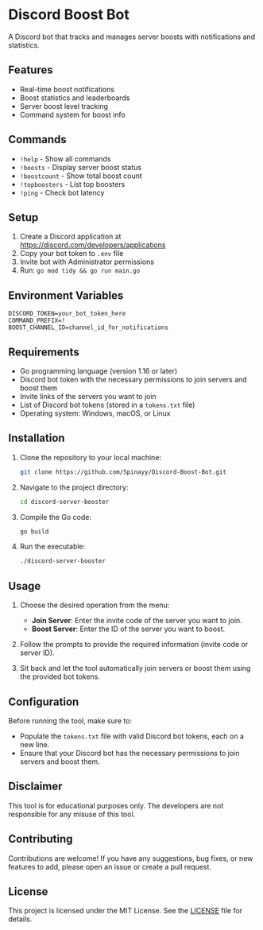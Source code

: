 # Discord Boost Bot

A Discord bot that tracks and manages server boosts with notifications and statistics.

## Features

- Real-time boost notifications
- Boost statistics and leaderboards
- Server boost level tracking
- Command system for boost info

## Commands

- `!help` - Show all commands
- `!boosts` - Display server boost status
- `!boostcount` - Show total boost count
- `!topboosters` - List top boosters
- `!ping` - Check bot latency

## Setup

1. Create a Discord application at https://discord.com/developers/applications
2. Copy your bot token to `.env` file
3. Invite bot with Administrator permissions
4. Run: `go mod tidy && go run main.go`

## Environment Variables

```
DISCORD_TOKEN=your_bot_token_here
COMMAND_PREFIX=!
BOOST_CHANNEL_ID=channel_id_for_notifications
```

## Requirements

- Go programming language (version 1.16 or later)
- Discord bot token with the necessary permissions to join servers and boost them
- Invite links of the servers you want to join
- List of Discord bot tokens (stored in a `tokens.txt` file)
- Operating system: Windows, macOS, or Linux

## Installation

1. Clone the repository to your local machine:

   ```bash
   git clone https://github.com/Spinayy/Discord-Boost-Bot.git
   ```

2. Navigate to the project directory:

   ```bash
   cd discord-server-booster
   ```

3. Compile the Go code:

   ```bash
   go build
   ```

4. Run the executable:

   ```bash
   ./discord-server-booster
   ```

## Usage

1. Choose the desired operation from the menu:

   - **Join Server**: Enter the invite code of the server you want to join.
   - **Boost Server**: Enter the ID of the server you want to boost.

2. Follow the prompts to provide the required information (invite code or server ID).

3. Sit back and let the tool automatically join servers or boost them using the provided bot tokens.

## Configuration

Before running the tool, make sure to:

- Populate the `tokens.txt` file with valid Discord bot tokens, each on a new line.
- Ensure that your Discord bot has the necessary permissions to join servers and boost them.

## Disclaimer

This tool is for educational purposes only. The developers are not responsible for any misuse of this tool.

## Contributing

Contributions are welcome! If you have any suggestions, bug fixes, or new features to add, please open an issue or create a pull request.

## License

This project is licensed under the MIT License. See the [LICENSE](LICENSE) file for details.
